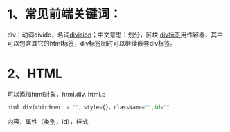 

# 1、常见前端关键词：
div：动词divide，名词[division](https://www.zhihu.com/search?q=division&search_source=Entity&hybrid_search_source=Entity&hybrid_search_extra=%7B%22sourceType%22%3A%22answer%22%2C%22sourceId%22%3A3187996181%7D)；中文意思：划分，区块
[div标签](https://www.zhihu.com/search?q=div%E6%A0%87%E7%AD%BE&search_source=Entity&hybrid_search_source=Entity&hybrid_search_extra=%7B%22sourceType%22%3A%22answer%22%2C%22sourceId%22%3A3187996181%7D)用作容器，其中可以包含其它的html标签，div标签同时可以继续嵌套div标签。
​
# 2、HTML
可以添加html对象，html.div.  html.p

```python
html.div(chirdren  = ""，style={}，className="",id=""
```
内容，属性（类别，id），样式
